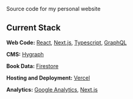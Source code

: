 Source code for my personal website

## Current Stack

**Web Code:** [React](https://reactjs.org/), [Next.js](https://nextjs.org/), [Typescript](https://www.typescriptlang.org/), [GraphQL](https://graphql.org/)

**CMS:** [Hygraph](https://hygraph.com/)

**Book Data:** [Firestore](https://cloud.google.com/firestore)

**Hosting and Deployment:** [Vercel](https://vercel.com/)

**Analytics:** [Google Analytics](https://analytics.google.com/), [Next.js](https://nextjs.org/analytics)
